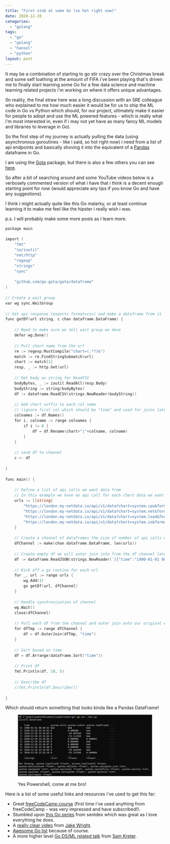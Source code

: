 ```yaml
---
title: "First stab at some Go (so hot right now)"
date: 2020-12-28
categories: 
  - "golang"
tags: 
  - "go"
  - "golang"
  - "hansel"
  - "python"
layout: post
---
```


It may be a combination of starting to go stir crazy over the Christmas break and some self loathing at the amount of FIFA i've been playing that's driven me to finally start learning some Go for a few data science and machine learning related projects i'm working on where it offers unique advantages.

(In reality, the final straw here was a long discussion with an SRE colleague who explained to me how much easier it would be for us to ship the ML code in Go vs Python which should, for our project, ultimately make it easier for people to adopt and use the ML powered features - which is really what i'm most interested in, even if i may not yet have as many fancy ML models and libraries to leverage in Go).

So the first step of my journey is actually pulling the data (using asynchronous goroutines - like i said, so hot right now) i need from a list of api endpoints and basically shoving it into the equivalent of a [Pandas](https://pandas.pydata.org/) dataframe in Go.

I am using the [Gota](https://github.com/go-gota/gota) package, but there is also a few others you can see [here](https://github.com/avelino/awesome-go#data-structures).

So after a bit of searching around and some YouTube videos below is a verbosely commented version of what i have that i think is a decent enough starting point for now (would appreciate any tips if you know Go and have any suggestions).

I think i might actually quite like this Go malarky, or at least continue learning it to make me feel like the hipster i really wish i was.

p.s. I will probably make some more posts as I learn more.

```go
package main

import (
    "fmt"
    "io/ioutil"
    "net/http"
    "regexp"
    "strings"
    "sync"

    "github.com/go-gota/gota/dataframe"
)

// Create a wait group
var wg sync.WaitGroup

// Get api response (expects format=csv) and make a dataframe from it
func getDf(url string, c chan dataframe.DataFrame) {

    // Need to make sure we tell wait group we done
    defer wg.Done()

    // Pull chart name from the url
    re := regexp.MustCompile("chart=(.*?)&")
    match := re.FindStringSubmatch(url)
    chart := match[1]
    resp, _ := http.Get(url)

    // Get body as string for ReadCSV
    bodyBytes, _ := ioutil.ReadAll(resp.Body)
    bodyString := string(bodyBytes)
    df := dataframe.ReadCSV(strings.NewReader(bodyString))

    // Add chart suffix to each col name
    // (ignore first col which should be "time" and used for joins later)
    colnames := df.Names()
    for i, colname := range colnames {
        if i != 0 {
            df = df.Rename(chart+"|"+colname, colname)
        }
    }

    // send df to channel
    c <- df

}

func main() {

    // Define a list of api calls we want data from
    // In this example we have an api call for each chart data we want in our df
    urls := []string{
        "https://london.my-netdata.io/api/v1/data?chart=system.cpu&format=csv&after=-10",
        "https://london.my-netdata.io/api/v1/data?chart=system.net&format=csv&after=-10",
        "https://london.my-netdata.io/api/v1/data?chart=system.load&format=csv&after=-10",
        "https://london.my-netdata.io/api/v1/data?chart=system.io&format=csv&after=-10",
    }

    // Create a channel of dataframes the size of number of api calls we need to make
    dfChannel := make(chan dataframe.DataFrame, len(urls))

    // Create empty df we will outer join into from the df channel later
    df := dataframe.ReadJSON(strings.NewReader(`[{"time":"1900-01-01 00:00:01"}]`))

    // Kick off a go routine for each url
    for _, url := range urls {
        wg.Add(1)
        go getDf(url, dfChannel)
    }

    // Handle synchronization of channel
    wg.Wait()
    close(dfChannel)

    // Pull each df from the channel and outer join onto our original empty df
    for dfTmp := range dfChannel {
        df = df.OuterJoin(dfTmp, "time")
    }

    // Sort based on time
    df = df.Arrange(dataframe.Sort("time"))

    // Print df
    fmt.Println(df, 10, 5)

    // Describe df
    //fmt.Println(df.Describe())

}
```

Which should return something that looks kinda like a Pandas DataFrame!

<figure>

![](/assets/images/2020-12-28-first-stab-at-some-go-so-hot-right-now/go-1-1024x467.jpg)

<figcaption>

Yes Powershell, come at me bro!

</figcaption>

</figure>

Here is a list of some useful links and resources i've used to get this far:

- Great [freeCodeCamp course](https://www.youtube.com/watch?v=YS4e4q9oBaU) (first time i've used anything from freeCodeCamp - was very impressed and have subscribed!).
- Stumbled upon [this Go series](https://pythonprogramming.net/go/introduction-go-language-programming-tutorial/) from sentdex which was great as I love everything he does.
- A [really clear video](https://www.youtube.com/watch?v=LvgVSSpwND8) from [Jake Wright](https://twitter.com/jakewrightuk).
- [Awesome Go list](https://github.com/avelino/awesome-go#data-structures) because of course.
- A more higher level [Go DS/ML related talk](https://www.youtube.com/watch?v=gwg_YXyCYBw) from [Sam Kreter](https://twitter.com/samkreter).
